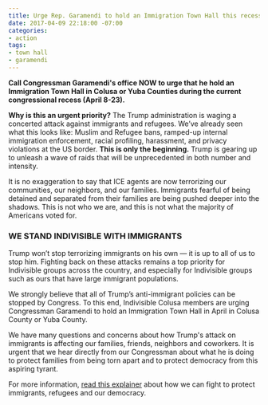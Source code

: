 ```yaml
---
title: Urge Rep. Garamendi to hold an Immigration Town Hall this recess
date: 2017-04-09 22:18:00 -07:00
categories:
- action
tags:
- town hall
- garamendi
---
```


**Call Congressman Garamendi's office NOW to urge that he hold an Immigration Town Hall in Colusa or Yuba Counties during the current congressional recess (April 8-23).**

**Why is this an urgent priority?** The Trump administration is waging a concerted attack against immigrants and refugees. We’ve already seen what this looks like: Muslim and Refugee bans, ramped-up internal immigration enforcement, racial profiling, harassment, and privacy violations at the US border. **This is only the beginning.** Trump is gearing up to unleash a wave of raids that will be unprecedented in both number and intensity.

It is no exaggeration to say that ICE agents are now terrorizing our communities, our neighbors, and our families. Immigrants fearful of being detained and separated from their families are being pushed deeper into the shadows. This is not who we are, and this is not what the majority of Americans voted for.

### WE STAND INDIVISIBLE WITH IMMIGRANTS

Trump won’t stop terrorizing immigrants on his own — it is up to all of us to stop him. Fighting back on these attacks remains a top priority for Indivisible groups across the country, and especially for Indivisible groups such as ours that have large immigrant populations. 

We strongly believe that all of Trump’s anti-immigrant policies can be stopped by Congress. To this end, Indivisible Colusa members are urging Congressman Garamendi to hold an Immigration Town Hall in April in Colusa County or Yuba County. 

We have many questions and concerns about how Trump's attack on immigrants is affecting our families, friends, neighbors and coworkers. It is urgent that we hear directly from our Congressman about what he is doing to protect families from being torn apart and to protect democracy from this aspiring tyrant. 

For more information, [read this explainer](https://www.indivisibleguide.com/resource/response-to-immigration-raids-and-other-attacks-against-immigrants-and-refugees/) about how we can fight to protect immigrants, refugees and our democracy.